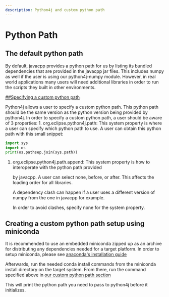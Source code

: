 ```yaml
---
description: Python4j and custom python path
---
```


# Python Path

## The default python path

By default, javacpp provides a python path for us by listing its bundled dependencies that are provided in the javacpp jar files. This includes numpy as well if the user is using our python4j-numpy module. However, in real world applications many users will need additional libraries in order to run the scripts they built in other environments.

[##Specifying a custom python path](broken-reference)

Python4j allows a user to specify a custom python path. This python path should be the same version as the python version being provided by python4j. In order to specify a custom python path, a user should be aware of 3 properties: 1. org.eclipse.python4j.path: This system property is where a user can specify which python path to use. A user can obtain this python path with this small snippet:

```python
import sys
import os
print(os.pathsep.join(sys.path))
```

1.  org.eclipse.python4j.path.append: This system property is how to interoperate with the python path provided

    by javacpp. A user can select none, before, or after. This affects the loading order for all libraries.

    A dependency clash can happen if a user uses a different version of numpy from the one in javacpp for example.

    In order to avoid clashes, specify none for the system property.

## Creating a custom python path setup using miniconda

It is recommended to use an embedded miniconda zipped up as an archive for distributing any dependencies needed for a target platform. In order to setup miniconda, please see [anaconda's installation guide](https://conda.io/projects/conda/en/latest/user-guide/install/index.html)

Afterwards, run the needed conda install commands from the miniconda install directory on the target system. From there, run the command specified above in [our custom python path section](broken-reference)

This will print the python path you need to pass to python4j before it initializes.
